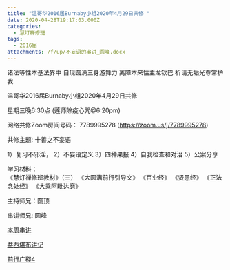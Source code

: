 ```yaml
---
title: "温哥华2016届Burnaby小组2020年4月29日共修 "
date: 2020-04-28T19:17:03.000Z
categories:
  - 慧灯禅修班
tags:
  - 2016届
attachments: /f/up/不妄语的串讲_圆峰.docx
---
```

诸法等性本基法界中 自现圆满三身游舞力 离障本来怙主龙钦巴 祈请无垢光尊常护我

温哥华2016届Burnaby小组2020年4月29日共修 

星期三晚6:30点 (莲师除疫心咒@6:20pm)

网络共修Zoom房间号码： 7789995278 (<https://zoom.us/j/7789995278>)

共修主题: 十善之不妄语

1）复习不邪淫，
2）不妄语定义
3）四种果报
4）自我检查和对治
5）公案分享

学习材料：  
《慧灯禅修班教材》（三） 
《大圆满前行引导文》
《百业经》
《贤愚经》
《正法念处经》
《大乘阿毗达磨》

主持师兄：圆顶

串讲师兄: 圆峰


[本周串讲](https://s3.ap-northeast-1.wasabisys.com/hdcx/hdv/f/up/不妄语的串讲_圆峰.docx)

[益西堪布讲记](https://s3.ap-northeast-1.wasabisys.com/hdcx/hdv/f/up/因果益西.pdf)

[前行广释4](https://s3.ap-northeast-1.wasabisys.com/hdcx/hdv/f/up/前行广释4.pdf)
